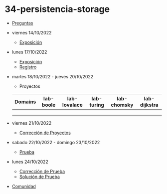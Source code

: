 # 34-persistencia-storage

- [Preguntas](https://escuela.it/master-programacion-diseno-software)
- viernes 14/10/2022
  - [Exposición](https://escuela.it/master-programacion-diseno-software)
- lunes 17/10/2022
  - [Exposición](https://escuela.it/master-programacion-diseno-software)
  - [Registro](https://forms.gle/YpZD5Pk4w2YV51Ce9)
- martes 18/10/2022 - jueves 20/10/2022
  - Proyectos
  
  |Domains|lab-boole|lab-lovalace|lab-turing|lab-chomsky|lab-dijkstra|
  |-------|---------|------------|----------|-----------|--------------|
  |       |         |            |          |           |              |
  |       |         |            |          |           |              |
  |       |         |            |          |           |              |
- viernes 21/10/2022
  - [Corrección de Proyectos](https://escuela.it/master-programacion-diseno-software)
- sabado 22/10/2022 - domingo 23/10/2022
  - [Prueba](https://forms.gle/mxBpZWNF7fFcoeCZ6)
- lunes 24/10/2022
  - [Corrección de Prueba](https://escuela.it/master-programacion-diseno-software)
  - [Solución de Prueba](https://docs.google.com/spreadsheets/d/1Uwtqa5VdD5wK2X7eLgkS6_th16aPnsW8pa5Ft2TyLPo/edit#gid=0)
- [Comunidad](https://app.slack.com/client/T02S3KYD464/C02TYRM3ZJQ)